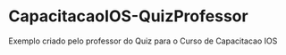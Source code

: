 # CapacitacaoIOS-QuizProfessor
Exemplo criado pelo professor do Quiz para o Curso de Capacitacao IOS

